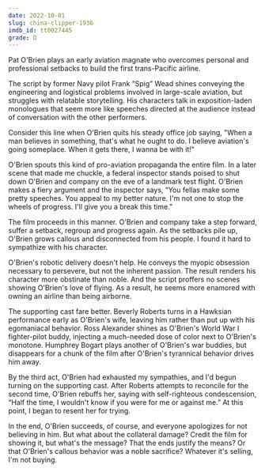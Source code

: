 ```yaml
---
date: 2022-10-01
slug: china-clipper-1936
imdb_id: tt0027445
grade: D
---
```


Pat O'Brien plays an early aviation magnate who overcomes personal and professional setbacks to build the first trans-Pacific airline.

<!-- end -->

The script by former Navy pilot Frank “Spig” Wead shines conveying the engineering and logistical problems involved in large-scale aviation, but struggles with relatable storytelling. His characters talk in exposition-laden monologues that seem more like speeches directed at the audience instead of conversation with the other performers.

Consider this line when O'Brien quits his steady office job saying, "When a man believes in something, that's what he ought to do. I believe aviation's going someplace. When it gets there, I wanna be with it!"

O'Brien spouts this kind of pro-aviation propaganda the entire film. In a later scene that made me chuckle, a federal inspector stands poised to shut down O'Brien and company on the eve of a landmark test flight. O'Brien makes a fiery argument and the inspector says, “You fellas make some pretty speeches. You appeal to my better nature. I'm not one to stop the wheels of progress. I'll give you a break this time.”

The film proceeds in this manner. O'Brien and company take a step forward, suffer a setback, regroup and progress again. As the setbacks pile up, O'Brien grows callous and disconnected from his people. I found it hard to sympathize with his character.

O'Brien's robotic delivery doesn't help. He conveys the myopic obsession necessary to persevere, but not the inherent passion. The result renders his character more obstinate than noble. And the script proffers no scenes showing O'Brien's love of flying. As a result, he seems more enamored with owning an airline than being airborne.

The supporting cast fare better. Beverly Roberts turns in a Hawksian performance early as O'Brien's wife, leaving him rather than put up with his egomaniacal behavior. Ross Alexander shines as O'Brien's World War I fighter-pilot buddy, injecting a much-needed dose of color next to O'Brien's monotone. Humphrey Bogart plays another of O'Brien's war buddies, but disappears for a chunk of the film after O'Brien's tyrannical behavior drives him away.

By the third act, O'Brien had exhausted my sympathies, and I'd begun turning on the supporting cast. After Roberts attempts to reconcile for the second time, O'Brien rebuffs her, saying with self-righteous condescension, “Half the time, I wouldn't know if you were for me or against me.” At this point, I began to resent her for trying.

In the end, O'Brien succeeds, of course, and everyone apologizes for not believing in him. But what about the collateral damage? Credit the film for showing it, but what's the message? That the ends justify the means? Or that O'Brien's callous behavior was a noble sacrifice? Whatever it's selling, I'm not buying.
